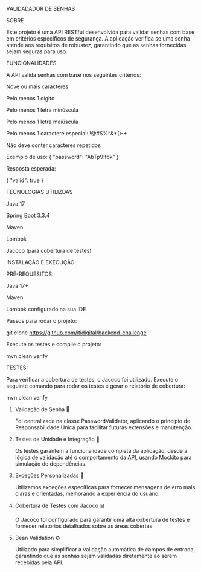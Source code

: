 VALIDADADOR DE SENHAS

SOBRE

Este projeto é uma API RESTful desenvolvida para validar senhas com base em critérios específicos de segurança. A
aplicação verifica se uma senha atende aos requisitos de robustez, garantindo que as senhas fornecidas sejam seguras
para uso.

FUNCIONALIDADES

A API valida senhas com base nos seguintes critérios:

Nove ou mais caracteres

Pelo menos 1 dígito

Pelo menos 1 letra minúscula

Pelo menos 1 letra maiúscula

Pelo menos 1 caractere especial: !@#$%^&*()-+

Não deve conter caracteres repetidos

Exemplo de uso:
{
"password": "AbTp9!fok"
}

Resposta esperada:

{
"valid": true
}

TECNOLOGIAS UTILIZDAS

Java 17

Spring Boot 3.3.4

Maven

Lombok

Jacoco (para cobertura de testes)

INSTALAÇÃO E EXECUÇÃO :

PRÉ-REQUESITOS:

Java 17+

Maven

Lombok configurado na sua IDE

Passos para rodar o projeto:

git clone https://github.com/itidigital/backend-challenge

Execute os testes e compile o projeto:

mvn clean verify

TESTES:

Para verificar a cobertura de testes, o Jacoco foi utilizado. Execute o seguinte comando para rodar os testes e gerar o
relatório de cobertura:

mvn clean verify

1. Validação de Senha 🔐

   Foi centralizada na classe PasswordValidator, aplicando o princípio de Responsabilidade Única para facilitar futuras
extensões e manutenção.

2. Testes de Unidade e Integração 🔧

   Os testes garantem a funcionalidade completa da aplicação, desde a lógica de validação até o comportamento da API,
usando Mockito para simulação de dependências.

3. Exceções Personalizadas 🎯

   Utilizamos exceções específicas para fornecer mensagens de erro mais claras e orientadas, melhorando a experiência do
usuário.


4. Cobertura de Testes com Jacoco 📊

   O Jacoco foi configurado para garantir uma alta cobertura de testes e fornecer relatórios detalhados sobre as áreas
cobertas.

5. Bean Validation ⚙️
   
   Utilizado para simplificar a validação automática de campos de entrada, garantindo que as senhas sejam validadas
   diretamente ao serem recebidas pela API.
